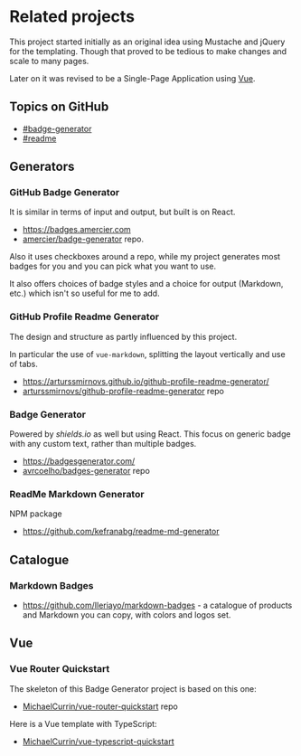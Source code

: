 # Related projects

This project started initially as an original idea using Mustache and jQuery for the templating. Though that proved to be tedious to make changes and scale to many pages.

Later on it was revised to be a Single-Page Application using [Vue](#vue).


## Topics on GitHub

- [#badge-generator](https://github.com/topics/badge-generator)
- [#readme](https://github.com/topics/readme)


## Generators

### GitHub Badge Generator

It is similar in terms of input and output, but built is on React.

- https://badges.amercier.com
- [amercier/badge-generator](https://github.com/amercier/badge-generator#github-badge-generator) repo.

Also it uses checkboxes around a repo, while my project generates most badges for you and you can pick what you want to use.

It also offers choices of badge styles and a choice for output (Markdown, etc.) which isn't so useful for me to add.

### GitHub Profile Readme Generator

The design and structure as partly influenced by this project.

In particular the use of `vue-markdown`, splitting the layout vertically and use of tabs.

- https://arturssmirnovs.github.io/github-profile-readme-generator/
- [arturssmirnovs/github-profile-readme-generator](https://github.com/arturssmirnovs/github-profile-readme-generator) repo

### Badge Generator

Powered by _shields.io_ as well but using React. This focus on generic badge with any custom text, rather than multiple badges.

- https://badgesgenerator.com/
- [avrcoelho/badges-generator](https://github.com/avrcoelho/badges-generator) repo

### ReadMe Markdown Generator 

NPM package

- https://github.com/kefranabg/readme-md-generator

## Catalogue

### Markdown Badges

- https://github.com/Ileriayo/markdown-badges - a catalogue of products and Markdown you can copy, with colors and logos set.


## Vue

### Vue Router Quickstart

The skeleton of this Badge Generator project is based on this one:

- [MichaelCurrin/vue-router-quickstart](https://github.com/MichaelCurrin/vue-router-quickstart) repo

Here is a Vue template with TypeScript:

- [MichaelCurrin/vue-typescript-quickstart](https://github.com/MichaelCurrin/vue-typescript-quickstart)

